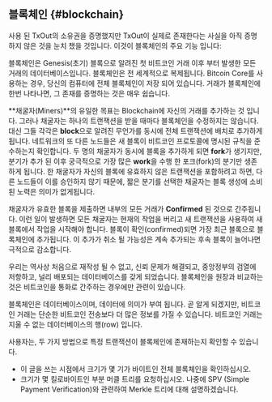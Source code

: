 ## 블록체인 {#blockchain}

사용 된 TxOut의 소유권을 증명했지만 TxOut이 실제로 존재한다는 사실을 아직 증명하지 않은 것을 눈치 챘을 것입니다. 
이것이 블록체인의 주요 기능 입니다:

블록체인은 Genesis(초기) 블록으로 알려진 첫 비트코인 거래 이후 부터 발생한 모든 거래의 데이터베이스입니다. 
블록체인은 전 세계적으로 복제됩니다. 
Bitcoin Core를 사용하는 경우, 당신의 컴퓨터에 전체 블록체인이 저장 되어 있습니다. 
거래가 블록체인에 한번 나타나면, 그 존재를 증명하는 것은 매우 쉽습니다.

**채굴자(Miners)**의 유일한 목표는 Blockchain에 자신의 거래를 추가하는 것 입니다. 
그러나 채굴자는 하나의 트랜잭션을 받을 때마다 블록체인을 수정하지는 않습니다. 
대신 그들 각각은 **block**으로 알려진 무언가를 동시에 전체 트랜잭션에 배치로 추가하게 됩니다. 
네트워크의 또 다른 노드들은 새 블록이 비트코인 프로토콜에 명시된 규칙을 준수하는지 확인합니다. 
두 명의 채굴자가 동시에 블록을 추가하게 되면 **fork**가 생기지만, 분기가 추가 된 이후 궁극적으로 가장 많은 **work**을 수행 한 포크(fork)의 분기만 생존 하게 됩니다. 
한 채굴자가 자신의 블록에 유효하지 않은 트랜잭션을 포함하려고 하면, 다른 노드들이 이를 승인하지 않기 때문에, 짧은 분기를 선택한 채굴자는 블록 생성에 소비된 노력은 의미가 없게됩니다.

채굴자가 유효한 블록을 제출하면 내부의 모든 거래가 **Confirmed** 된 것으로 간주됩니다. 
이런 일이 발생하면 모든 채굴자는 현재의 작업을 버리고 새 트랜잭션을 사용하여 새 블록에서 작업을 시작해야 합니다. 
블록이 확인(confirmed)되면 가장 최근 블록으로 블록체인에 추가됩니다. 
이 추가가 취소 될 가능성은 계속 추가되는 후속 블록이 늘어나면 극적으로 감소합니다.

우리는 역사상 처음으로 재작성 될 수 없고, 신뢰 문제가 해결되고, 중앙정부의 검열에 저항하고, 널리 배포되는 데이터베이스를 갖게 되었습니다. 
블록체인을 원장과 비교하는 것은 비트코인을 통화로 간주하는 경우에만 관련이 있습니다.

블록체인은 데이터베이스이며, 데이터에 의미가 부여 됩니다. 
곧 알게 되겠지만, 비트코인 거래는 단순한 비트코인 전송보다 더 많은 정보를 가질 수 있습니다. 
비트코인 거래는 지울 수 없는 데이터베이스의 행(row) 입니다.

사용자는, 두 가지 방법으로 특정 트랜잭션이 블록체인에 존재하는지 확인할 수 있습니다.

* 이 글을 쓰는 시점에서 크기가 몇 기가 바이트인 전체 블록체인을 확인하십시오.
* 크기가 몇 킬로바이트인 부분 머클 트리를 요청하십시오. 나중에 SPV (Simple Payment Verification)와 관련하여 Merkle 트리에 대해 설명하겠습니다.
